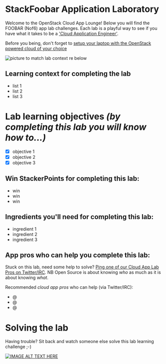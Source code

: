 # StackFoobar Application Laboratory

Welcome to the OpenStack Cloud App Lounge!  Below you will find the FOOBAR (Nof6) app lab challenges.  Each lab is a playful way to see if you have what it takes to be a ['Cloud Application Engineer'](/cloud-application-engineer.md). 

Before you being, don't forget to [setup your laptop with the OpenStack powered cloud of your choice](/prereq)

![picture to match lab context re below](https://foobar.png)

## Learning context for completing the lab
 - list 1
 - list 2
 - list 3

# Lab learning objectives _(by completing this lab you will know how to...)_
 - [x] objective 1
 - [x] objective 2
 - [x] objective 3

## Win StackerPoints for completing this lab:
  - win
  - win
  - win

## Ingredients you'll need for completing this lab:
  - ingredient 1
  - ingredient 2
  - ingredient 3

## App pros who can help you complete this lab:
Stuck on this lab, need some help to solve?  [Ping one of our Cloud App Lab Pros on Twitter/IRC](https://docs.google.com/presentation/d/1RBtAOjxmUh97fXrJlowvqVNmq2-8FxvBIHx2Dts1Jh8/pub?start=true&loop=false&delayms=2000). NB Open Source is about knowing *who* as much as it is about knowing *what*.

Recommended _cloud app pros_ who can help (via Twitter/IRC):
 - @
 - @
 - @
 
# Solving the lab
Having trouble?  Sit back and watch someone else solve this lab learning challenge ;-)

[![IMAGE ALT TEXT HERE](http://img.youtube.com/vi/YOUTUBE_VIDEO_ID_HERE/0.jpg)](http://www.youtube.com/watch?v=YOUTUBE_VIDEO_ID_HERE)

